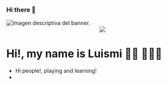 ### Hi there 👋

<!--
**x2p6/x2p6** is a ✨ _special_ ✨ repository because its `README.md` (this file) appears on your GitHub profile.

Here are some ideas to get you started:

- 🔭 I’m currently working on ...
- 🌱 I’m currently learning ...
- 👯 I’m looking to collaborate on ...
- 🤔 I’m looking for help with ...
- 💬 Ask me about ...
- 📫 How to reach me: ...
- 😄 Pronouns: ...
- ⚡ Fun fact: ...
-->


<img src="rawgithubusercontent.com/x2p6/x2p6/main/banner-gitHub.png" alt="Imagen descriptiva del banner.">

<div id="header" align="center">
  <img src="https://media.giphy.com/media/4XXo8A7CIW1lZGgdhm/giphy.gif"/>
</div>

# Hi!, my name is Luismi 💁🏻 👨🏻‍💻 

- Hi people!, playing and learning!
- 

<!---
LuismiBaro/LuismiBaro is a ✨ special ✨ repository because its `README.md` (this file) appears on your GitHub profile.
You can click the Preview link to take a look at your changes.
--->


